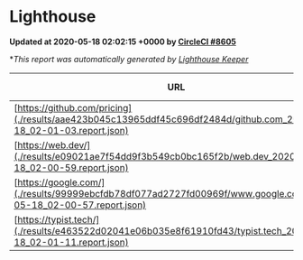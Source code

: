 
# Lighthouse

**Updated at 2020-05-18 02:02:15 +0000 by [CircleCI #8605](https://circleci.com/gh/ItinerisLtd/lighthouse-keeper-example/8605)**

**This report was automatically generated by [Lighthouse Keeper](https://github.com/itinerisltd/lighthouse-keeper)*

| URL | Performance | Accessibility | Best Practices | SEO | PWA | Updated At |
| --- | --- | --- | --- | --- | --- | --- |
| [https://github.com/pricing](./results/aae423b045c13965ddf45c696df2484d/github.com_2020-05-18_02-01-03.report.json) | 0.56 | 0.94 | 0.93 | 1 | 0.56 | 2020-05-18T02:01:03.400Z |
| [https://web.dev/](./results/e09021ae7f54dd9f3b549cb0bc165f2b/web.dev_2020-05-18_02-00-59.report.json) | 0.98 | 1 | 1 | 0.99 | 1 | 2020-05-18T02:00:59.514Z |
| [https://google.com/](./results/99999ebcfdb78df077ad2727fd00969f/www.google.com_2020-05-18_02-00-57.report.json) | 0.94 | 0.86 | 0.93 | 0.92 | 0.56 | 2020-05-18T02:00:57.932Z |
| [https://typist.tech/](./results/e463522d02041e06b035e8f61910fd43/typist.tech_2020-05-18_02-01-11.report.json) | 0.98 | 0.92 | 0.86 | 1 | 0.59 | 2020-05-18T02:01:11.144Z |
